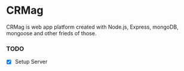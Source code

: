 # CRMag

CRMag is web app platform created with Node.js, Express, mongoDB, mongoose and other frieds of those.

### TODO

- [x] Setup Server
